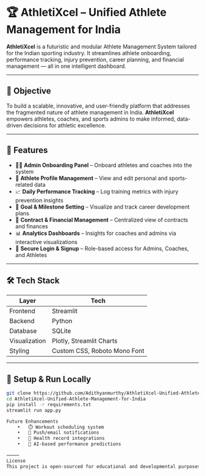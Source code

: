 # 🏆 AthletiXcel – Unified Athlete Management for India

**AthletiXcel** is a futuristic and modular Athlete Management System tailored for the Indian sporting industry. It streamlines athlete onboarding, performance tracking, injury prevention, career planning, and financial management — all in one intelligent dashboard.

---

## 🎯 Objective

To build a scalable, innovative, and user-friendly platform that addresses the fragmented nature of athlete management in India. **AthletiXcel** empowers athletes, coaches, and sports admins to make informed, data-driven decisions for athletic excellence.

---

## 🚀 Features

- 🧑‍💼 **Admin Onboarding Panel** – Onboard athletes and coaches into the system
- 📝 **Athlete Profile Management** – View and edit personal and sports-related data
- 📈 **Daily Performance Tracking** – Log training metrics with injury prevention insights
- 🎯 **Goal & Milestone Setting** – Visualize and track career development plans
- 💸 **Contract & Financial Management** – Centralized view of contracts and finances
- 📊 **Analytics Dashboards** – Insights for coaches and admins via interactive visualizations
- 🔐 **Secure Login & Signup** – Role-based access for Admins, Coaches, and Athletes

---

## 🛠️ Tech Stack

| Layer         | Tech                         |
| ------------- | ---------------------------- |
| Frontend      | Streamlit                    |
| Backend       | Python                       |
| Database      | SQLite                       |
| Visualization | Plotly, Streamlit Charts     |
| Styling       | Custom CSS, Roboto Mono Font |

---

## 🧪 Setup & Run Locally

```bash
git clone https://github.com/Adithyanmurthy/AthletiXcel-Unified-Athlete-Management-for-India.git
cd AthletiXcel-Unified-Athlete-Management-for-India
pip install -r requirements.txt
streamlit run app.py

Future Enhancements
	•	⏱️ Workout scheduling system
	•	📩 Push/email notifications
	•	🏥 Health record integrations
	•	🧠 AI-based performance predictions

⸻
License
This project is open-sourced for educational and developmental purposes.
```

